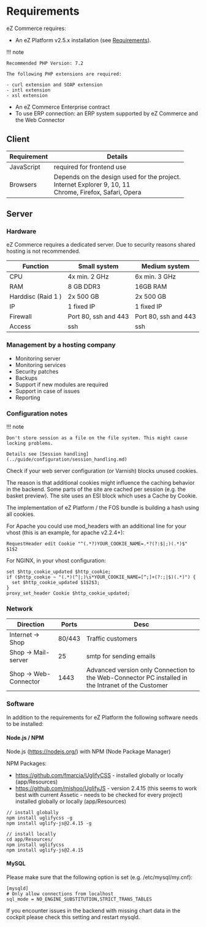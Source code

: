 # Requirements

eZ Commerce requires:

- An eZ Platform v2.5.x installation (see [Requirements](https://doc.ezplatform.com/en/2.5/getting_started/requirements_and_system_configuration/)).

!!! note

    Recommended PHP Version: 7.2

    The following PHP extensions are required:

    - curl extension and SOAP extension
    - intl extension
    - xsl extension

- An eZ Commerce Enterprise contract
- To use ERP connection: an ERP system supported by eZ Commerce and the Web Connector 

## Client

|Requirement|Details|
|--- |--- |
|JavaScript|required for frontend use|
|Browsers|Depends on the design used for the project.</br>Internet Explorer 9, 10, 11</br>Chrome, Firefox, Safari, Opera|

## Server

### Hardware

eZ Commerce requires a dedicated server. Due to security reasons shared hosting is not recommended.

|Function|Small system|Medium system|
|---|---|---|
|CPU|4x min. 2 GHz|6x min. 3 GHz|
|RAM|8 GB DDR3|16GB RAM|
|Harddisc (Raid 1 )|2x 500 GB|2x 500 GB|
|IP|1 fixed IP|1 fixed IP|
|Firewall|Port 80, ssh and 443|Port 80, ssh and 443|
|Access|ssh|ssh|

### Management by a hosting company

- Monitoring server
- Monitoring services
- Security patches
- Backups
- Support if new modules are required
- Support in case of issues
- Reporting

### Configuration notes

!!! note

    Don't store session as a file on the file system. This might cause locking problems.

    Details see [Session handling](../guide/configuration/session_handling.md)

Check if your web server configuration (or Varnish) blocks unused cookies. 

The reason is that additional cookies might influence the caching behavior in the backend. Some parts of the site are cached per session (e.g. the basket preview). The site uses an ESI block which uses a Cache by Cookie.

The implementation of eZ Platform / the FOS bundle is building a hash using all cookies.  

For Apache you could use mod\_headers with an additional line for your vhost (this is an example, for apache v2.2.4+):

``` 
RequestHeader edit Cookie "^(.*?)YOUR_COOKIE_NAME=.*?(?:$|;)(.*)$" $1$2
```

For NGINX, in your vhost configuration:

``` 
set $http_cookie_updated $http_cookie;
if ($http_cookie ~ "(.*)(^|;)\s*YOUR_COOKIE_NAME=[^;]+(?:;|$)(.*)") {
  set $http_cookie_updated $1$2$3;
}
proxy_set_header Cookie $http_cookie_updated;
```

### Network

| Direction              | Ports  | Desc                                                                                               |
| ---------------------- | ------ | -------------------------------------------------------------------------------------------------- |
| Internet -> Shop      | 80/443 | Traffic customers                                                                                  |
| Shop -> Mail-server   | 25     | smtp for sending emails                                                                            |
| Shop -> Web-Connector | 1443   | Advanced version only Connection to the Web-Connector PC installed in the Intranet of the Customer |

### Software

In addition to the requirements for eZ Platform the following software needs to be installed:

#### Node.js / NPM

Node.js (<https://nodejs.org/>) with NPM (Node Package Manager)

NPM Packages:

- <https://github.com/fmarcia/UglifyCSS> - installed globally or locally (app/Resources)
- <https://github.com/mishoo/UglifyJS> - version 2.4.15 (this seems to work best with current Assetic - needs to be checked for every project) installed globally or locally (app/Resources)  

```
// install globally
npm install uglifycss -g
npm install uglify-js@2.4.15 -g
 
// install locally
cd app/Resources/
npm install uglifycss
npm install uglify-js@2.4.15 
```

#### MySQL

Please make sure that the following option is set (e.g. /etc/mysql/my.cnf): 

``` 
[mysqld]
# Only allow connections from localhost
sql_mode = NO_ENGINE_SUBSTITUTION,STRICT_TRANS_TABLES
```

If you encounter issues in the backend with missing chart data in the cockpit please check this setting and restart mysqld.
